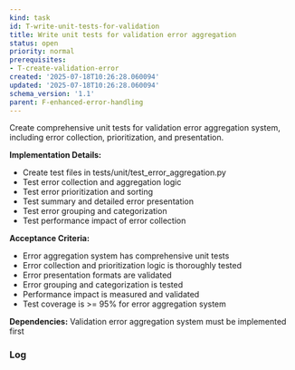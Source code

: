 ```yaml
---
kind: task
id: T-write-unit-tests-for-validation
title: Write unit tests for validation error aggregation
status: open
priority: normal
prerequisites:
- T-create-validation-error
created: '2025-07-18T10:26:28.060094'
updated: '2025-07-18T10:26:28.060094'
schema_version: '1.1'
parent: F-enhanced-error-handling
---
```

Create comprehensive unit tests for validation error aggregation system, including error collection, prioritization, and presentation.

**Implementation Details:**
- Create test files in tests/unit/test_error_aggregation.py
- Test error collection and aggregation logic
- Test error prioritization and sorting
- Test summary and detailed error presentation
- Test error grouping and categorization
- Test performance impact of error collection

**Acceptance Criteria:**
- Error aggregation system has comprehensive unit tests
- Error collection and prioritization logic is thoroughly tested
- Error presentation formats are validated
- Error grouping and categorization is tested
- Performance impact is measured and validated
- Test coverage is >= 95% for error aggregation system

**Dependencies:** Validation error aggregation system must be implemented first

### Log

